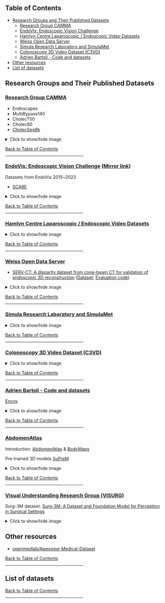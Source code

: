
<!------------------------------------------------------------------------------------------------------>
## Table of Contents
<!------------------------------------------------------------------------------------------------------>

- [Research Groups and Their Published Datasets](#research-groups-and-their-published-datasets)
    - [Research Group CAMMA](#research-group-camma)
    - [EndoVis: Endoscopic Vision Challenge](#endovis-endoscopic-vision-challenge)
    - [Hamlyn Centre Laparoscopic / Endoscopic Video Datasets](#hamlyn-centre-laparoscopic-endoscopic-video-datasets)
    - [Weiss Open Data Server](#weiss-open-data-server)
    - [Simula Research Laboratory and SimulaMet](#simula-research-laboratory-and-simulamet)
    - [Colonoscopy 3D Video Dataset (C3VD)](#colonoscopy-3d-video-dataset-c3vd)
    - [Adrien Bartoli - Code and datasets](#adrien-bartoli---code-and-datasets)
- [Other resources](#other-resources)
- [List of datasets](#list-of-datasets)


<!------------------------------------------------------------------------------------------------------>
## Research Groups and Their Published Datasets
<!------------------------------------------------------------------------------------------------------>
### [Research Group CAMMA](http://camma.u-strasbg.fr/datasets/)

+ Endoscapes
+ MultiBypass140
+ CholecT50
+ Cholec80
+ [CholecSeg8k](https://www.kaggle.com/datasets/newslab/cholecseg8k)

<details>
<summary>Click to show/hide image</summary>

![CAMMA](src/images/CAMMA.png)
</details>



[Back to Table of Contents](#table-of-contents)
<hr style="width:50%;text-align:left;margin-left:0">


<!-- -->
### [EndoVis: Endoscopic Vision Challenge](https://endovis.org/) ([Mirror link](https://opencas.dkfz.de/endovis/))
Datasets from EndoVis 2015~2023

+ [SCARE](https://endovissub2019-scared.grand-challenge.org/)

<details>
<summary>Click to show/hide image</summary>

![EndoVis](src/images/EndoVis.png)
</details>


[Back to Table of Contents](#table-of-contents)
<hr style="width:50%;text-align:left;margin-left:0">


<!-- -->
### [Hamlyn Centre Laparoscopic / Endoscopic Video Datasets](https://hamlyn.doc.ic.ac.uk/vision/)

<details>
<summary>Click to show/hide image</summary>

![Hamlyn](src/images/Hamlyn.png)
</details>

[Back to Table of Contents](#table-of-contents)
<hr style="width:50%;text-align:left;margin-left:0">


<!-- -->
### [Weiss Open Data Server](https://www.ucl.ac.uk/interventional-surgical-sciences/weiss-open-research/weiss-open-data-server)
+ [SERV-CT: A disparity dataset from cone-beam CT for validation of endoscopic 3D reconstruction](https://www.ucl.ac.uk/interventional-surgical-sciences/weiss-open-research/weiss-open-data-server/serv-ct) ([Dataset](https://rdr.ucl.ac.uk/articles/dataset/SERV-CT_A_disparity_dataset_from_cone-beam_CT_for_validation_of_endoscopic_3D_reconstruction/26352199); [Evaluation code](https://github.com/surgical-vision/servcttk))

<details>
<summary>Click to show/hide image</summary>

![Weiss_Open_Data_Server](src/images/Weiss_Open_Data_Server.png)
</details>


[Back to Table of Contents](#table-of-contents)
<hr style="width:50%;text-align:left;margin-left:0">


<!-- -->
### [Simula Research Laboratory and SimulaMet](https://datasets.simula.no/)
<details>
<summary>Click to show/hide image</summary>

![SimulaMet](src/images/SimulaMet.png)
</details>

[Back to Table of Contents](#table-of-contents)
<hr style="width:50%;text-align:left;margin-left:0">


<!-- -->
### [Colonoscopy 3D Video Dataset (C3VD)](https://durrlab.github.io/C3VD/)
<details>
<summary>Click to show/hide image</summary>

![C3VD](src/images/C3VD.png)
</details>

[Back to Table of Contents](#table-of-contents)
<hr style="width:50%;text-align:left;margin-left:0">


<!-- -->
### [Adrien Bartoli - Code and datasets](https://encov.ip.uca.fr/ab/code_and_datasets/index.php)
[Encov](https://encov.ip.uca.fr/)

<details>
<summary>Click to show/hide image</summary>

![Adrien_Bartoli](src/images/Adrien_Bartoli.png)
</details>

[Back to Table of Contents](#table-of-contents)
<hr style="width:50%;text-align:left;margin-left:0">


<!-- -->
### [AbdomenAtlas](https://www.zongweiz.com/dataset)
Introduction: [AbdomenAtlas](https://github.com/MrGiovanni/AbdomenAtlas) & [BodyMaps](https://groups.google.com/g/bodymaps)

Pre-trained 3D models [SuPreM](https://github.com/MrGiovanni/SuPreM)

<details>
<summary>Click to show/hide image</summary>

| AbdomenAtlas | BodyMaps |
|:-:|:-:|
|![alt text](src/images/AbdomenAtlas_1.png) | ![alt text](src/images/AbdomenAtlas_2.png)|
</details>

[Back to Table of Contents](#table-of-contents)
<hr style="width:50%;text-align:left;margin-left:0">



<!-- -->
### [Visual Understanding Research Group (VISURG)](https://visurg.ai/)
Surg-3M dataset: [Surg-3M: A Dataset and Foundation Model for Perception in Surgical Settings](https://surg-3m.visurg.ai/)

<details>
<summary>Click to show/hide image</summary>

<img src="https://surg-3m.visurg.ai/assets/DEMO.gif" alt="Surg-3M" width="300">

</details>



<!------------------------------------------------------------------------------------------------------>
## Other resources
<!------------------------------------------------------------------------------------------------------>
- [openmedlab/Awesome-Medical-Dataset](https://github.com/openmedlab/Awesome-Medical-Dataset)

[Back to Table of Contents](#table-of-contents)
<hr style="width:50%;text-align:left;margin-left:0">



<!------------------------------------------------------------------------------------------------------>
## List of datasets
<!------------------------------------------------------------------------------------------------------>
<!-- Draft list of datasets: [SIS-PT-SAM](https://github.com/zijianwu1231/SIS-PT-SAM/blob/master/README.md?plain=1)
* [EndoVis 2015](https://endovissub-instrument.grand-challenge.org/)
* [EndoVis 2017](https://endovissub2017-roboticinstrumentsegmentation.grand-challenge.org/)
* [EndoVis 2018](https://endovissub2018-roboticscenesegmentation.grand-challenge.org/home/)
* [ROBUST-MIS 2019](https://www.synapse.org/Synapse:syn18779624/wiki/592660)
* [AutoLaparo](https://autolaparo.github.io/)
* [UCL dVRK](https://www.ucl.ac.uk/interventional-surgical-sciences/weiss-open-research/weiss-open-data-server/ex-vivo-dvrk-segmentation-dataset-kinematic-data)
* [CholecSeg8k](https://www.kaggle.com/datasets/newslab/cholecseg8k)
* [SAR-RARP50](https://rdr.ucl.ac.uk/articles/dataset/SAR-RARP50_train_set/24932529)
* [STIR](https://ieee-dataport.org/open-access/stir-surgical-tattoos-infrared) -->



[Back to Table of Contents](#table-of-contents)
<hr style="width:50%;text-align:left;margin-left:0">
